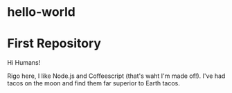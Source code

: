 # hello-world
First Repository
================

Hi Humans!

Rigo here, I like Node.js and Coffeescript (that's waht I'm made of!).
I've had tacos on the moon and find them far superior to Earth tacos.
